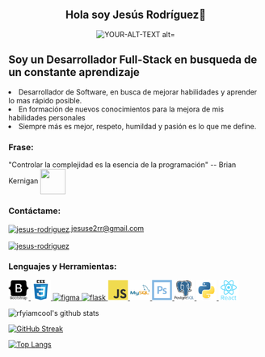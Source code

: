<div id="header" align="center">

 ##                      Hola soy Jesús Rodríguez👋
 </h1>
 </div>


<div id="header" align="center">
<picture class="w-25">
 <source media="(prefers-color-scheme: dark) alt="bootstrap" width="400" height="400"" srcset="https://media.giphy.com/media/doXBzUFJRxpaUbuaqz/giphy.gif">
 <source media="(prefers-color-scheme: light) alt="bootstrap" width="400" height="400"" srcset="https://media.giphy.com/media/doXBzUFJRxpaUbuaqz/giphy.gif">
 <img alt="YOUR-ALT-TEXT alt="bootstrap" width="400" height="400" " src="https://media.giphy.com/media/doXBzUFJRxpaUbuaqz/giphy.gif">
  
</picture>
 </div>
 


## Soy un Desarrollador Full-Stack en busqueda de un constante aprendizaje
<li>Desarrollador de Software, en busca de mejorar habilidades y aprender lo mas rápido posible.</li>
  <li> En formación de nuevos conocimientos para la mejora de mis habilidades personales</li>
<li>Siempre más es mejor, respeto, humildad y pasión es lo que me define.</li>

<h3 align="left">Frase:</h3>
<p align="left">
<p> "Controlar la complejidad es la esencia de la programación"
-- Brian Kernigan 
 <img align="center" src="https://media.giphy.com/media/dvsjHZc6P3oozpp9I4/giphy.gif"  height="50" width="50" />
</p>

</p>



<h3 align="left">Contáctame:</h3>
<p align="left">
 <a href="" target="blank"><img align="center" src="https://github.com/jesuse2r/jesuse2r/assets/119432601/3d7090ff-ac04-427d-81e6-15eefa68f019" alt="jesus-rodriguez" height="40" width="40" /> jesuse2rr@gmail.com</a>
 
<a href="https://linkedin.com/in/jesus-rodriguez-62a28316b/" target="blank"><img align="center" src="https://raw.githubusercontent.com/rahuldkjain/github-profile-readme-generator/master/src/images/icons/Social/linked-in-alt.svg" alt="jesus-rodriguez" height="30" width="40" /></a> 
</p>




<h3 align="left">Lenguajes y Herramientas:</h3>
<p align="left"> <a href="https://getbootstrap.com" target="_blank" rel="noreferrer"> <img src="https://raw.githubusercontent.com/devicons/devicon/master/icons/bootstrap/bootstrap-plain-wordmark.svg" alt="bootstrap" width="40" height="40"/> </a> <a href="https://www.w3schools.com/css/" target="_blank" rel="noreferrer"> <img src="https://raw.githubusercontent.com/devicons/devicon/master/icons/css3/css3-original-wordmark.svg" alt="css3" width="40" height="40"/> </a> <a href="https://www.figma.com/" target="_blank" rel="noreferrer"> <img src="https://www.vectorlogo.zone/logos/figma/figma-icon.svg" alt="figma" width="40" height="40"/> </a> <a href="https://flask.palletsprojects.com/" target="_blank" rel="noreferrer"> <img src="https://www.vectorlogo.zone/logos/pocoo_flask/pocoo_flask-icon.svg" alt="flask" width="40" height="40"/> </a>  <a href="https://developer.mozilla.org/en-US/docs/Web/JavaScript" target="_blank" rel="noreferrer"> <img src="https://raw.githubusercontent.com/devicons/devicon/master/icons/javascript/javascript-original.svg" alt="javascript" width="40" height="40"/> </a> <a href="https://www.mysql.com/" target="_blank" rel="noreferrer"> <img src="https://raw.githubusercontent.com/devicons/devicon/master/icons/mysql/mysql-original-wordmark.svg" alt="mysql" width="40" height="40"/> </a> <a href="https://www.photoshop.com/en" target="_blank" rel="noreferrer"> <img src="https://raw.githubusercontent.com/devicons/devicon/master/icons/photoshop/photoshop-line.svg" alt="photoshop" width="40" height="40"/> </a> <a href="https://www.postgresql.org" target="_blank" rel="noreferrer"> <img src="https://raw.githubusercontent.com/devicons/devicon/master/icons/postgresql/postgresql-original-wordmark.svg" alt="postgresql" width="40" height="40"/> </a> <a href="https://www.python.org" target="_blank" rel="noreferrer"> <img src="https://raw.githubusercontent.com/devicons/devicon/master/icons/python/python-original.svg" alt="python" width="40" height="40"/> </a> <a href="https://reactjs.org/" target="_blank" rel="noreferrer"> <img src="https://raw.githubusercontent.com/devicons/devicon/master/icons/react/react-original-wordmark.svg" alt="react" width="40" height="40"/> </a> </p>


![rfyiamcool's github stats](https://github-readme-stats-git-masterrstaa-rickstaa.vercel.app/api?username=jesuse2r&show_icons=true&count_private=true&line_height=40&hide_border=true&theme=tokyonight)



[![GitHub Streak](http://github-readme-streak-stats.herokuapp.com?user=jesuse2r&theme=tokyonight&locale=es)](https://git.io/streak-stats)

[![Top Langs](https://github-readme-stats.vercel.app/api/top-langs/?username=jesuse2r&theme=tokyonight)](https://github.com/anuraghazra/github-readme-stats)





